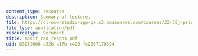 ```yaml
---
content_type: resource
description: Summary of lecture.
file: https://ol-ocw-studio-app-qa.s3.amazonaws.com/courses/22-55j-principles-of-radiation-interactions-fall-2004/832f2006a52ba17bc426fc2067178694_modif_rad_respns.pdf
file_type: application/pdf
resourcetype: Document
title: modif_rad_respns.pdf
uid: 832f2006-a52b-a17b-c426-fc2067178694
---
```

